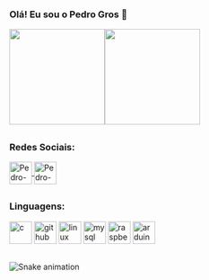 ### Olá! Eu sou o Pedro Gros 👋
  <img height="170em" src="https://github-readme-stats.vercel.app/api?username=Pedro-Gros&show_icons=False&theme=dark&include_all_commits=true&count_private=true"/><img height="170em" src="https://github-readme-stats.vercel.app/api/top-langs/?username=Pedro-Gros&layout=compact&langs_count=7&theme=dark"/>
 ##
  ### Redes Sociais:
  <a href="https://www.linkedin.com/in/pedro-gros/" target="_blank">
  <img align='center' alt="Pedro-linkedin" height ="40"width="40" src="https://cdn-icons-png.flaticon.com/512/174/174857.png" style="max-width:100%;">
  </a>
  <a href="https://www.instagram.com/pedrogros/" target="_blank">
  <img align="center" alt="Pedro-instagram" height="40" width="40" src="https://imagepng.org/wp-content/uploads/2017/08/instagram-icone-icon-2.png" style="max-     width:100%;">
</a>

##
 ### Linguagens:
<img src="https://cdn.jsdelivr.net/gh/devicons/devicon/icons/c/c-original.svg" alt="c" width="40" height="40" style="max-width:100%;"></img>
<img src="https://cdn.icon-icons.com/icons2/936/PNG/512/github-logo_icon-icons.com_73546.png" alt="github" width="40" height="40" style="max-width:100%;"></img>
<img src="https://cdn.jsdelivr.net/gh/devicons/devicon/icons/linux/linux-original.svg" alt="linux" width="40" height="40" style="max-width:100%;"></img>
<img src="https://cdn.jsdelivr.net/gh/devicons/devicon/icons/mysql/mysql-original-wordmark.svg" alt="mysql" width="40" height="40" style="max-width:100%;"></img>
<img src="https://cdn.jsdelivr.net/gh/devicons/devicon/icons/raspberrypi/raspberrypi-original.svg" alt="raspberrypi" width="40" height="40" style="max-width:100%;"></img>
<img src="https://cdn.jsdelivr.net/gh/devicons/devicon/icons/arduino/arduino-original-wordmark.svg" alt="arduino" width="40" height="40" style="max-width:100%;"></img>

##
  ![Snake animation](https://github.com/Pedro-Gros/Pedro-Gros/blob/output/github-contribution-grid-snake.svg)

